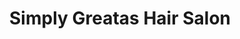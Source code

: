 ---
title: "Simply Greatas Hair Salon"
url: /washington/simply-greatas-hair-salon/
shop: Friseur
---